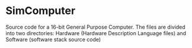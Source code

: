 SimComputer
===========
Source code for a 16-bit General Purpose Computer. The files are divided into two directories: Hardware (Hardware Description Language files) and Software (software stack source code)
